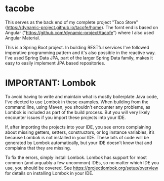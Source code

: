 # tacobe

This serves as the back end of my complete project "Taco Store" (https://dynamic-project.github.io/tacofe/home). The fornt end is based on Angular 
("https://github.com/dynamic-project/tacofe") where I also used Angular Material.

This is a Spring Boot project. In building RESTful services I've followed imperative programming pattern and it's also possible in the reactive way. I've used Spring Data JPA, 
part of the larger Spring Data family, makes it easy to easily implement JPA based repositories.

# IMPORTANT: Lombok

To avoid having to write and maintain what is mostly boilerplate Java code, I’ve elected to use Lombok in these examples. When building from the command line, using Maven, 
you shouldn’t encounter any problems, as Lombok is included as part of the build process. But you will very likely encounter issues if you import these projects into your IDE.

If, after importing the projects into your IDE, you see errors complaining about missing getters, setters, constructors, or log instance variables, it’s because Lombok is not 
installed in your IDE. These bits of code will be generated by Lombok automatically, but your IDE doesn’t know that and complains that they are missing.

To fix the errors, simply install Lombok. Lombok has support for most common (and arguably a few uncommon) IDEs, so no matter which IDE you use, you should be covered. 
See https://projectlombok.org/setup/overview for details on installing Lombok in your IDE.
